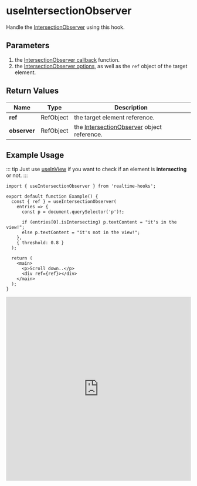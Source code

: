 # useIntersectionObserver

Handle the [IntersectionObserver](https://developer.mozilla.org/en-US/docs/Web/API/IntersectionObserver) using this hook.

## Parameters

1. the [IntersectionObserver callback](https://developer.mozilla.org/en-US/docs/Web/API/IntersectionObserver/IntersectionObserver#callback) function.
2. the [IntersectionObserver options](https://developer.mozilla.org/en-US/docs/Web/API/IntersectionObserver/IntersectionObserver#options), as well as the `ref` object of the target element.

## Return Values

| Name         | Type      | Description                                                                                                                              |
| ------------ | --------- | ---------------------------------------------------------------------------------------------------------------------------------------- |
| **ref**      | RefObject | the target element reference.                                                                                                            |
| **observer** | RefObject | the [IntersectionObserver](https://developer.mozilla.org/en-US/docs/Web/API/IntersectionObserver/IntersectionObserver) object reference. |

## Example Usage

::: tip
Just use [useInView](./useInView) if you want to check if an element is **intersecting** or not.
:::

```tsx
import { useIntersectionObserver } from 'realtime-hooks';

export default function Example() {
  const { ref } = useIntersectionObserver(
    entries => {
      const p = document.querySelector('p')!;

      if (entries[0].isIntersecting) p.textContent = "it's in the view!";
      else p.textContent = "it's not in the view!";
    },
    { threshold: 0.8 }
  );

  return (
    <main>
      <p>Scroll down..</p>
      <div ref={ref}></div>
    </main>
  );
}
```

<iframe src="https://codesandbox.io/embed/useintersectionobserver-7rdztr?fontsize=14&hidenavigation=1&module=%2Fsrc%2FComponent.tsx&theme=dark" style="width:100%; height:500px; border:0; overflow:hidden;" title="useIntersectionObserver" allow="accelerometer; ambient-light-sensor; camera; encrypted-media; geolocation; gyroscope; hid; microphone; midi; payment; usb; vr; xr-spatial-tracking" sandbox="allow-forms allow-modals allow-popups allow-presentation allow-same-origin allow-scripts"></iframe>
